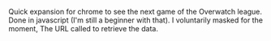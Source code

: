 Quick expansion for chrome to see the next game of the Overwatch league.
Done in javascript (I'm still a beginner with that). I voluntarily masked for the moment, The URL called to retrieve the data.

